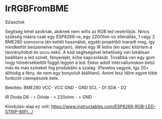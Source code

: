 # IrRGBFromBME

Sziasztok

Segítség lehet azoknak, akiknek nem wifis az RGB led vezérlőjük. Nincs szükség másra csak egy ESP8266-ra, egy 220Ohm-os ellenállás, 1 vagy 2 BME280 szenzorra (én kettőt használok, egyéb projektbő maradt meg, így mindkettőt beüzemelve hagytam), illetve egy IR ledre (én spec kitörtem a távirányítóból és uccu neki).
A kód segítségével lehetőség van lokálisan beállítani a led színét, fényerejét, ki/be kapcsolását.
Továbbá van egy gom hogy hőmérséklettől függő legyen a led.
Ekkor adott intervallumokon belül más és más színeket fog produkálni a szalag. (Panelos vagyok, így 20+ állítódig a fény, de nem egy bonyolult átállítani).
Amint lesz időm egyre több funkciót csempészek bele. 

Bekötés:
 BME280
  VCC- VCC
  GND - GND
  SCL - D1
  SDA - D2
 
 IR Dioda
  D6 - > Dióda - > 220ohm - >  GND

Kiindulási alap ez volt:
https://www.instructables.com/ESP8266-RGB-LED-STRIP-WIFI.../
